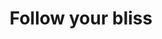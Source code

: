 ---
title: "Follow your bliss"
type: quote
attribution: Joseph Campbell
related:
  - Joseph Campbell - Wikipedia
tags:
  - Joseph Campbell
  - Quote
---